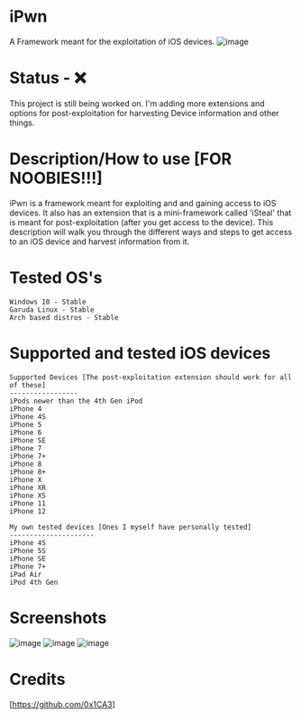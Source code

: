 # iPwn
A Framework meant for the exploitation of iOS devices.
![image](https://user-images.githubusercontent.com/78043996/119547132-ba00ee80-bd62-11eb-989a-1b9522ca6bd4.png)

# Status - ❌
This project is still being worked on. I'm adding more extensions and options for post-exploitation for harvesting Device information and other things.

# Description/How to use [FOR NOOBIES!!!]
iPwn is a framework meant for exploiting and and gaining access to iOS devices. It also has an extension that is a mini-framework called 'iSteal' that is meant for post-exploitation (after you get access to the device). This description will walk you through the different ways and steps to get access to an iOS device and harvest information from it.

# Tested OS's
```
Windows 10 - Stable
Garuda Linux - Stable
Arch based distros - Stable
```

# Supported and tested iOS devices
```
Supported Devices [The post-exploitation extension should work for all of these]
-----------------
iPods newer than the 4th Gen iPod
iPhone 4
iPhone 4S
iPhone 5
iPhone 6
iPhone SE
iPhone 7
iPhone 7+
iPhone 8
iPhone 8+
iPhone X
iPhone XR
iPhone XS
iPhone 11
iPhone 12

My own tested devices [Ones I myself have personally tested]
---------------------
iPhone 4S
iPhone 5S
iPhone SE
iPhone 7+
iPad Air
iPod 4th Gen
```

# Screenshots
![image](https://user-images.githubusercontent.com/78043996/119547477-2845b100-bd63-11eb-96bb-f01106e833b6.png)
![image](https://user-images.githubusercontent.com/78043996/119548701-7909d980-bd64-11eb-9adf-774cc787586e.png)
![image](https://user-images.githubusercontent.com/78043996/119549700-7f4c8580-bd65-11eb-8131-0f261883df45.png)

# Credits
[https://github.com/0x1CA3]
